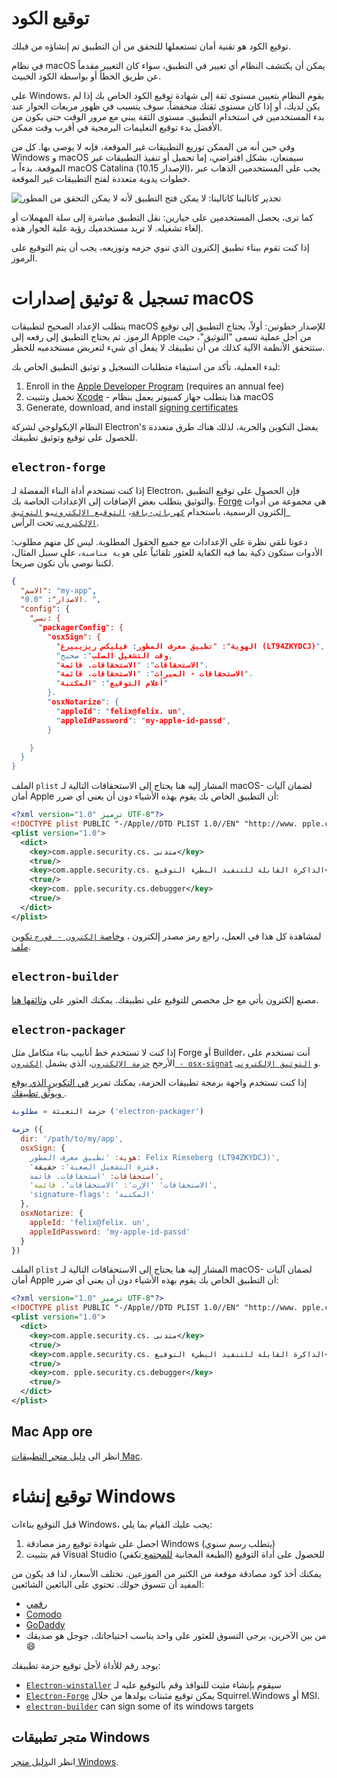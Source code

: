 # توقيع الكود

توقيع الكود هو تقنية أمان تستعملها للتحقق من أن التطبيق تم إنشاؤه من قبلك.

في نظام macOS يمكن أن يكتشف النظام أي تغيير في التطبيق، سواء كان التغيير مقدماً عن طريق الخطأ أو بواسطة الكود الخبيث.

على Windows، يقوم النظام بتعيين مستوى ثقة إلى شهادة توقيع الكود الخاص بك إذا لم يكن لديك، أو إذا كان مستوى ثقتك منخفضاً، سوف يتسبب في ظهور مربعات الحوار عند بدء المستخدمين في استخدام التطبيق.  مستوى الثقة يبني مع مرور الوقت حتى يكون من الأفضل بدء توقيع التعليمات البرمجية في أقرب وقت ممكن.

وفي حين أنه من الممكن توزيع التطبيقات غير الموقعة، فإنه لا يوصى بها. كل من Windows و macOS سيمنعان، بشكل افتراضي، إما تحميل أو تنفيذ التطبيقات غير الموقعة. بدءاً بـ macOS Catalina (الإصدار 10.15)، يجب على المستخدمين الذهاب عبر خطوات يدوية متعددة لفتح التطبيقات غير الموقعة.

![تحذير كاتالينا كاتالينا: لا يمكن فتح التطبيق لأنه لا يمكن التحقق من المطور
](../images/gatekeeper.png)

كما ترى، يحصل المستخدمين على خيارين: نقل التطبيق مباشرة إلى سلة المهملات أو إلغاء تشغيله. لا تريد مستخدميك رؤية علبة الحوار هذه.

إذا كنت تقوم ببناء تطبيق إلكترون الذي تنوي حزمه وتوزيعه، يجب أن يتم التوقيع على الرموز.

# تسجيل & توثيق إصدارات macOS

يتطلب الإعداد الصحيح لتطبيقات macOS للإصدار خطوتين: أولاً، يحتاج التطبيق إلى توقيع الرموز. ثم يحتاج التطبيق إلى رفعه إلى Apple من أجل عملية تسمى "التوثيق"، حيث ستتحقق الأنظمة الآلية كذلك من أن تطبيقك لا يفعل أي شيء لتعريض مستخدميه للخطر.

لبدء العملية، تأكد من استيفاء متطلبات التسجيل و توثيق التطبيق الخاص بك:

1. Enroll in the [Apple Developer Program][] (requires an annual fee)
2. تحميل وتثبيت [Xcode][] - هذا يتطلب جهاز كمبيوتر يعمل بنظام macOS
3. Generate, download, and install [signing certificates][]

النظام الإيكولوجي لشركة Electron's يفضل التكوين والحرية، لذلك هناك طرق متعددة للحصول على توقيع وتوثيق تطبيقك.

## `electron-forge`

إذا كنت تستخدم أداة البناء المفضلة لـ Electron، فإن الحصول على توقيع التطبيق والتوثيق يتطلب بعض الإضافات إلى الإعدادات الخاصة بك. [Forge](https://electronforge.io) هي مجموعة من أدوات إلكترون الرسمية، باستخدام [`كهربائي-باقة`][]، [`التوقيع الإلكتروني`][]و [`التوثيق الإلكتروني`][] تحت الرأس.

دعونا نلقي نظرة على الإعدادات مع جميع الحقول المطلوبة. ليس كل منهم مطلوب: الأدوات ستكون ذكية بما فيه الكفاية للعثور تلقائياً على `هوية مناسبة`، على سبيل المثال، لكننا نوصي بأن تكون صريحا.

```json
{
  "الاسم": "my-app",
  "الاصدار": "0.0. ",
  "config": {
    "نسي: {
      "packagerConfig": {
        "osxSign": {
          "الهوية": "تطبيق معرف المطور: فيليكس ريزيبيرغ (LT94ZKYDCJ)",
          "وقت التشغيل الصلب": صحيح,
          "الاستحقاقات": "الاستحقاقات. قائمة"،
          "الاستحقاقات - الميراث": "الاستحقاقات. قائمة"،
          "أعلام التوقيع": "المكتبة"
        }،
        "osxNotarize": {
          "appleId": "felix@felix. un",
          "appleIdPassword": "my-apple-id-passd",
        }

    }
  }
}
```

الملف `plist` المشار إليه هنا يحتاج إلى الاستحقاقات التالية لـ macOS- لضمان آليات أمان Apple أن التطبيق الخاص بك يقوم بهذه الأشياء دون أن يعني أي ضرر:

```xml
<?xml version="1.0" ترميز UTF-8"?>
<!DOCTYPE plist PUBLIC "-/Apple//DTD PLIST 1.0//EN" "http://www. pple.com/DTDs/PropertyList-1.0.dtd">
<plist version="1.0">
  <dict>
    <key>com.apple.security.cs. متدنى</key>
    <true/>
    <key>com.apple.security.cs. الذاكرة القابلة للتنفيذ البطيء التوقيع</key>
    <true/>
    <key>com. pple.security.cs.debugger</key>
    <true/>
  </dict>
</plist>
```

لمشاهدة كل هذا في العمل، راجع رمز مصدر إلكترون ، [وخاصة `إلكترون - فورج` تكوين ملف](https://github.com/electron/fiddle/blob/master/forge.config.js).


## `electron-builder`

مصنع إلكترون يأتي مع حل مخصص للتوقيع على تطبيقك. يمكنك العثور على [وثائقها هنا](https://www.electron.build/code-signing).

## `electron-packager`

إذا كنت لا تستخدم خط أنابيب بناء متكامل مثل Forge أو Builder، أنت تستخدم على الأرجح [`حزمة الإلكترون`][]، الذي يشمل [`إلكترون - osx-signat`][] و [`التوثيق الإلكتروني`][].

إذا كنت تستخدم واجهة برمجة تطبيقات الحزمة، يمكنك تمرير [في التكوين الذي يوقع ويوثِّق تطبيقك ](https://electron.github.io/electron-packager/master/interfaces/electronpackager.options.html).

```js
حزمة التعبئة = مطلوبة ('electron-packager')

حزمة ({
  dir: '/path/to/my/app',
  osxSign: {
    هوية: 'تطبيق معرف المطور: Felix Rieseberg (LT94ZKYDCJ)',
    'فترة التشغيل الصعبة': حقيقة،
    استحقاقات: 'استحقاقات. قائمة',
    'الاستحقاقات' 'الإرث': 'الاستحقاقات'. قائمة',
    'signature-flags': 'المكتبة'
  },
  osxNotarize: {
    appleId: 'felix@felix. un',
    appleIdPassword: 'my-apple-id-passd'
  }
})
```

الملف `plist` المشار إليه هنا يحتاج إلى الاستحقاقات التالية لـ macOS- لضمان آليات أمان Apple أن التطبيق الخاص بك يقوم بهذه الأشياء دون أن يعني أي ضرر:

```xml
<?xml version="1.0" ترميز UTF-8"?>
<!DOCTYPE plist PUBLIC "-/Apple//DTD PLIST 1.0//EN" "http://www. pple.com/DTDs/PropertyList-1.0.dtd">
<plist version="1.0">
  <dict>
    <key>com.apple.security.cs. متدنى</key>
    <true/>
    <key>com.apple.security.cs. الذاكرة القابلة للتنفيذ البطيء التوقيع</key>
    <true/>
    <key>com. pple.security.cs.debugger</key>
    <true/>
  </dict>
</plist>
```

## Mac App ore

انظر الى [ دليل متجر التطبيقات Mac][].

# توقيع إنشاء Windows

قبل التوقيع بناءات Windows، يجب عليك القيام بما يلي:

1. احصل على شهادة توقيع رمز مصادقة Windows (يتطلب رسم سنوي)
2. قم بتثبيت Visual Studio للحصول على أداة التوقيع (الطبعة المجانية [للمجتمع ](https://visualstudio.microsoft.com/vs/community/) تكفي)

يمكنك أخذ كود مصادقة موقعة من الكثير من الموزعين. تختلف الأسعار، لذا قد يكون من المفيد أن تتسوق حولك. تحتوي على البائعين الشائعين:

* [رقمي](https://www.digicert.com/code-signing/microsoft-authenticode.htm)
* [Comodo](https://www.comodo.com/landing/ssl-certificate/authenticode-signature/)
* [GoDaddy](https://au.godaddy.com/web-security/code-signing-certificate)
* من بين الآخرين، يرجى التسوق للعثور على واحد يناسب احتياجاتك، جوجل هو صديقك 😄

يوجد رقم للأداة لأجل توقيع حزمة تطبيقك:

- [`Electron-winstaller`][] سيقوم بإنشاء مثبت للنوافذ وقم بالتوقيع عليه لـ
- [`Electron-Forge`][] يمكن توقيع مثبتات يولدها من خلال Squirrel.Windows أو MSI.
- [`electron-builder`][] can sign some of its windows targets

## متجر تطبيقات Windows

انظر الى[دليل متجر Windows][].

[Apple Developer Program]: https://developer.apple.com/programs/
[`electron-builder`]: https://github.com/electron-userland/electron-builder
[`Electron-Forge`]: https://github.com/electron-userland/electron-forge
[`التوقيع الإلكتروني`]: https://github.com/electron-userland/electron-osx-sign
[`إلكترون - osx-signat`]: https://github.com/electron-userland/electron-osx-sign
[`كهربائي-باقة`]: https://github.com/electron/electron-packager
[`حزمة الإلكترون`]: https://github.com/electron/electron-packager
[`التوثيق الإلكتروني`]: https://github.com/electron/electron-notarize
[`Electron-winstaller`]: https://github.com/electron/windows-installer
[Xcode]: https://developer.apple.com/xcode
[signing certificates]: https://github.com/electron/electron-osx-sign/wiki/1.-Getting-Started#certificates
[ دليل متجر التطبيقات Mac]: mac-app-store-submission-guide.md
[دليل متجر Windows]: windows-store-guide.md
